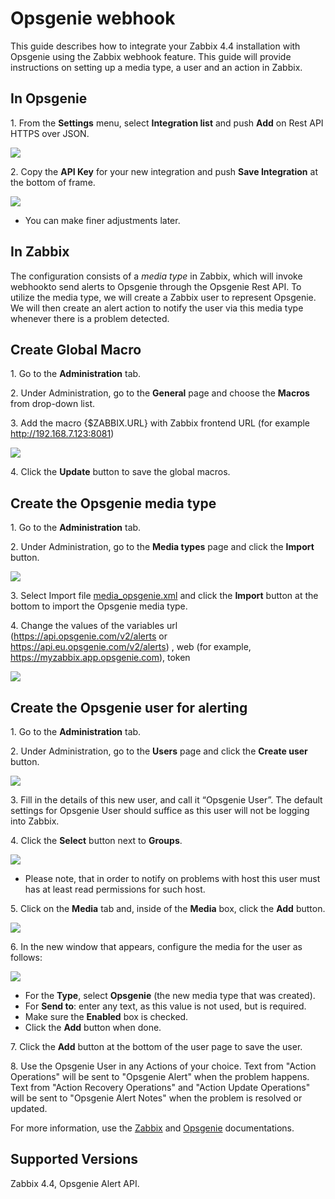
# Opsgenie webhook 

This guide describes how to integrate your Zabbix 4.4 installation with Opsgenie using the Zabbix webhook feature. This guide will provide instructions on setting up a media type, a user and an action in Zabbix.

## In Opsgenie

1\. From the **Settings** menu, select **Integration list** and push **Add** on Rest API HTTPS over JSON.

![](images/image2019-11-27_9-25-11.png?raw=true)

2\. Copy the **API Key** for your new integration and push **Save Integration** at the bottom of frame.

![](images/image2019-11-27_9-30-21.png?raw=true)

*   You can make finer adjustments later.

## In Zabbix

The configuration consists of a _media type_ in Zabbix, which will invoke webhookto send alerts to Opsgenie through the Opsgenie Rest API. To utilize the media type, we will create a Zabbix user to represent Opsgenie. We will then create an alert action to notify the user via this media type whenever there is a problem detected.

## Create Global Macro

1\. Go to the **Administration** tab.

2\. Under Administration, go to the **General** page and choose the **Macros** from drop-down list.

3\. Add the macro {$ZABBIX.URL} with Zabbix frontend URL (for example http://192.168.7.123:8081)

![](images/image2019-12-2_9-19-56.png?raw=true)

4\. Click the **Update** button to save the global macros.

## Create the Opsgenie media type

1\. Go to the **Administration** tab.

2\. Under Administration, go to the **Media types** page and click the **Import** button.

![](images/image2019-12-2_9-23-40.png?raw=true)

3\. Select Import file [media_opsgenie.xml](media_opsgenie.xml) and click the **Import** button at the bottom to import the Opsgenie media type.

4\. Change the values of the variables url (https://api.opsgenie.com/v2/alerts or https://api.eu.opsgenie.com/v2/alerts) , web (for example, https://myzabbix.app.opsgenie.com), token

![](images/image2019-12-2_9-45-7.png?raw=true)

## Create the Opsgenie user for alerting

1\. Go to the **Administration** tab.

2\. Under Administration, go to the **Users** page and click the **Create user** button.

![](images/image2019-12-2_9-51-34.png?raw=true)

3\. Fill in the details of this new user, and call it “Opsgenie User”. The default settings for Opsgenie User should suffice as this user will not be logging into Zabbix.

4\. Click the **Select** button next to **Groups**.

![](images/image2019-11-27_10-6-10.png?raw=true)

*   Please note, that in order to notify on problems with host this user must has at least read permissions for such host.

5\. Click on the **Media** tab and, inside of the **Media** box, click the **Add** button.

![](images/image2019-11-21_10-38-46.png?raw=true)

6\. In the new window that appears, configure the media for the user as follows:

![](images/image2019-12-2_9-53-38.png?raw=true)

*   For the **Type**, select **Opsgenie** (the new media type that was created).
*   For **Send to**: enter any text, as this value is not used, but is required.
*   Make sure the **Enabled** box is checked.
*   Click the **Add** button when done.

7\. Click the **Add** button at the bottom of the user page to save the user.

8\. Use the Opsgenie User in any Actions of your choice. Text from "Action Operations" will be sent to "Opsgenie Alert" when the problem happens. Text from "Action Recovery Operations" and "Action Update Operations" will be sent to "Opsgenie Alert Notes" when the problem is resolved or updated.

For more information, use the [Zabbix](https://www.zabbix.com/documentation/current/manual/config/notifications) and [Opsgenie](https://docs.opsgenie.com/docs/alert-api) documentations.

## Supported Versions

Zabbix 4.4, Opsgenie Alert API.
